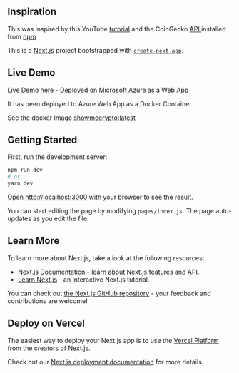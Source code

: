 ## Inspiration

This was inspired by this YouTube <a href="https://www.youtube.com/watch?v=klFeYge2G0I">tutorial</a> and the CoinGecko <a href="https://www.coingecko.com/en/api"> API </a> installed from <a href="https://www.npmjs.com/package/coingecko-api">npm</a>

This is a [Next.js](https://nextjs.org/) project bootstrapped with [`create-next-app`](https://github.com/vercel/next.js/tree/canary/packages/create-next-app).

## Live Demo

<a href="https://showmecrypto.azurewebsites.net/"> Live Demo here</a> - Deployed on Microsoft Azure as a Web App

It has been deployed to Azure Web App as a Docker Container.

See the docker Image <a href="https://hub.docker.com/r/0xport/showmecrypto">showmecrypto:latest<a/>

## Getting Started

First, run the development server:

```bash
npm run dev
# or
yarn dev
```

Open [http://localhost:3000](http://localhost:3000) with your browser to see the result.

You can start editing the page by modifying `pages/index.js`. The page auto-updates as you edit the file.

## Learn More

To learn more about Next.js, take a look at the following resources:

- [Next.js Documentation](https://nextjs.org/docs) - learn about Next.js features and API.
- [Learn Next.js](https://nextjs.org/learn) - an interactive Next.js tutorial.

You can check out [the Next.js GitHub repository](https://github.com/vercel/next.js/) - your feedback and contributions are welcome!

## Deploy on Vercel

The easiest way to deploy your Next.js app is to use the [Vercel Platform](https://vercel.com/import?utm_medium=default-template&filter=next.js&utm_source=create-next-app&utm_campaign=create-next-app-readme) from the creators of Next.js.

Check out our [Next.js deployment documentation](https://nextjs.org/docs/deployment) for more details.

